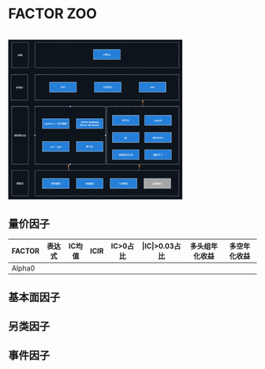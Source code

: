 # FACTOR ZOO

<br>
<div align="left">
	<img src="factorzoo架构.png" width="70%" >
</div>

## 量价因子

| FACTOR   | 表达式   | IC均值        | ICIR        | IC>0占比 | \|IC\|>0.03占比 |多头组年化收益 | 多空年化收益 | 
|------------------------------------------|-------------|-------------|-------------|-------------|-------------|-------------|-------------|
|Alpha0|


## 基本面因子


## 另类因子


## 事件因子








